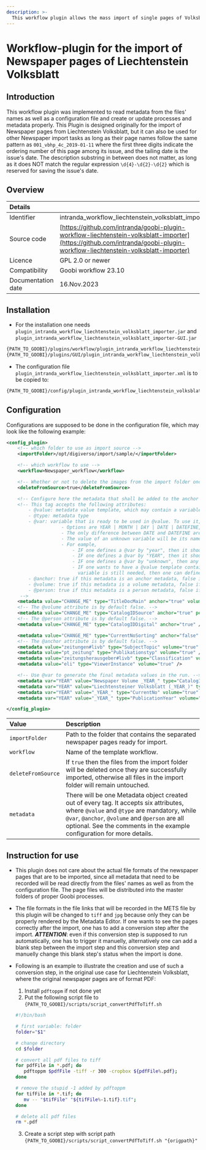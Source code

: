 ```yaml
---
description: >-
  This workflow plugin allows the mass import of single pages of Volksblatt from Liechtenstein.
---
```


# Workflow-plugin for the import of Newspaper pages of Liechtenstein Volksblatt

## Introduction

This workflow plugin was implemented to read metadata from the files' names as well as a configuration file and create or update processes and metadata properly. This Plugin is designed originally for the import of Newspaper pages from Liechtenstein Volksblatt, but it can also be used for other Newspaper import tasks as long as their page names follow the same pattern as `001_vbhp_4c_2019-01-11` where the first three digits indicate the ordering number of this page among its issue, and the tailing date is the issue's date. The description substring in between does not matter, as long as it does NOT match the regular expression `\d{4}-\d{2}-\d{2}` which is reserved for saving the issue's date.

## Overview

| Details |  |
| :--- | :--- |
| Identifier | intranda\_workflow\_liechtenstein\_volksblatt\_importer |
| Source code | [https://github.com/intranda/goobi-plugin-workflow-liechtenstein-volksblatt-importer](https://github.com/intranda/goobi-plugin-workflow-liechtenstein-volksblatt-importer) |
| Licence | GPL 2.0 or newer |
| Compatibility | Goobi workflow 23.10 |
| Documentation date | 16.Nov.2023 |

## Installation

* For the installation one needs `plugin_intranda_workflow_liechtenstein_volksblatt_importer.jar` and `plugin_intranda_workflow_liechtenstein_volksblatt_importer-GUI.jar`
```bash
{PATH_TO_GOOBI}/plugins/workflow/plugin_intranda_workflow_liechtenstein_volksblatt_importer.jar
{PATH_TO_GOOBI}/plugins/GUI/plugin_intranda_workflow_liechtenstein_volksblatt_importer-GUI.jar
```
* The configuration file `plugin_intranda_workflow_liechtenstein_volksblatt_importer.xml` is to be copied to:
```bash
{PATH_TO_GOOBI}/config/plugin_intranda_workflow_liechtenstein_volksblatt_importer.xml
```

## Configuration

Configurations are supposed to be done in the configuration file, which may look like the following example:

```xml
<config_plugin>
	<!-- which folder to use as import source -->
	<importFolder>/opt/digiverso/import/sample/</importFolder>

	<!-- which workflow to use -->
	<workflow>Newspaper_workflow</workflow>

	<!-- Whether or not to delete the images from the import folder once they are imported. OPTIONAL. DEFAULT false. -->
	<deleteFromSource>true</deleteFromSource>

	<!-- Configure here the metadata that shall be added to the anchor file or the volume part of the mets file. -->
	<!-- This tag accepts the following attributes:
		- @value: metadata value template, which may contain a variable defined by @var wrapped with _ from both sides
		- @type: metadata type
		- @var: variable that is ready to be used in @value. To use it, wrap it with _ from both sides and put it into the @value string. OPTIONAL.
					- Options are YEAR | MONTH | DAY | DATE | DATEFINE, where cases only matters for the references in @value string.
					- The only difference between DATE and DATEFINE are their representations of the date: DATE keeps the original format "yyyy-mm-dd" while DATEFINE takes a new one "dd. MMM. yyyy".
					- The value of an unknown variable will be its name.
					- For eample,
						- IF one defines a @var by "year", then it should be referenced in @value using "_year_"
						- IF one defines a @var by "YEAR", then it should be referenced in @value using "_YEAR_", although YEAR and year are actually the same option
						- IF one defines a @var by "unknown", then any occurrences of "_unknown_" will be replaced by "unknown"
						- IF one wants to have a @value template containing "_Year_" as hard-coded, then "Year" should be avoided to be @var. If in such cases such a
						  variable is still needed, then one can define @var to be something like "yEaR".
		- @anchor: true if this metadata is an anchor metadata, false if not. OPTIONAL. DEFAULT false.
		- @volume: true if this metadata is a volume metadata, false if not. OPTIONAL. DEFAULT false.
		- @person: true if this metadata is a person metadata, false if not. OPTIONAL. DEFAULT false.
	 -->
	<metadata value="CHANGE_ME" type="TitleDocMain" anchor="true" volume="false" person="false" />
	<!-- The @volume attribute is by default false. -->
	<metadata value="CHANGE_ME" type="CatalogIDSource" anchor="true" person="false" />
	<!-- The @person attribute is by default false. -->
	<metadata value="CHANGE_ME" type="CatalogIDDigital" anchor="true" />

	<metadata value="CHANGE_ME" type="CurrentNoSorting" anchor="false" volume="true" />
	<!-- The @anchor attribute is by default false. -->
	<metadata value="zeitungen#livb" type="SubjectTopic" volume="true" />
	<metadata value="pt_zeitung" type="Publikationstyp" volume="true" />
	<metadata value="zeitungsherausgeber#livb" type="Classification" volume="true" />
	<metadata value="eli" type="ViewerInstance" volume="true" />

	<!-- Use @var to generate the final metadata values in the run. -->
	<metadata var="YEAR" value="Newspaper Volume _YEAR_" type="CatalogIDDigital" volume="true" />
	<metadata var="YEAR" value="Liechtensteiner Volksblatt (_YEAR_)" type="TitleDocMain" volume="true" />
	<metadata var="YEAR" value="_YEAR_" type="CurrentNo" volume="true" />
	<metadata var="YEAR" value="_YEAR_" type="PublicationYear" volume="true" />

</config_plugin>
```

| Value | Description |
| :--- | :--- |
| `importFolder` | Path to the folder that contains the separated newspaper pages ready for import. |
| `workflow` | Name of the template workflow. |
| `deleteFromSource` | If `true` then the files from the import folder will be deleted once they are successfully imported, otherwise all files in the import folder will remain untouched. |
| `metadata` | There will be one Metadata object created out of every tag. It accepts six attributes, where `@value` and `@type` are mandatory, while `@var`, `@anchor`, `@volume` and `@person` are all optional. See the comments in the example configuration for more details. |

## Instruction for use

* This plugin does not care about the actual file formats of the newspaper pages that are to be imported, since all metadata that need to be recorded will be read directly from the files' names as well as from the configuration file. The page files will be distributed into the master folders of proper Goobi processes.
* The file formats in the file links that will be recorded in the METS file by this plugin will be changed to `tiff` and `jpg` because only they can be properly rendered by the Metadata Editor. If one wants to see the pages correctly after the import, one has to add a conversion step after the import. ***ATTENTION***: even if this conversion step is supposed to run automatically, one has to trigger it manuelly, alternatively one can add a blank step between the import step and this conversion step and manuelly change this blank step's status when the import is done.
* Following is an example to illustrate the creation and use of such a conversion step, in the original use case for Liechtenstein Volksblatt, where the original newspaper pages are of format PDF:

  1. Install `pdftoppm` if not done yet
  2. Put the following script file to `{PATH_TO_GOOBI}/scripts/script_convertPdfToTiff.sh`
    ```bash
    #!/bin/bash

    # first variable: folder
    folder="$1"

    # change directory
    cd $folder

    # convert all pdf files to tiff
    for pdfFile in *.pdf; do
       pdftoppm $pdfFile -tiff -r 300 -cropbox ${pdfFile%.pdf};
    done

    # remove the stupid -1 added by pdftoppm
    for tifFile in *.tif; do
       mv -- "$tifFile" "${tifFile%-1.tif}.tif";
    done

    # delete all pdf files
    rm *.pdf
    ```
  3. Create a script step with script path `{PATH_TO_GOOBI}/scripts/script_convertPdfToTiff.sh "{origpath}"`
